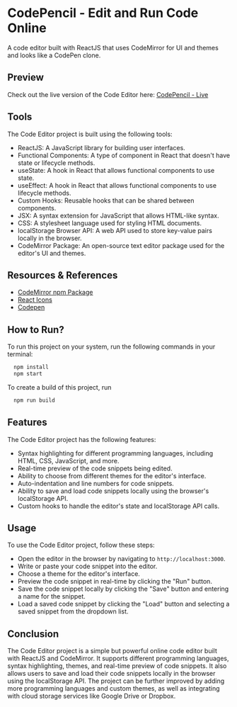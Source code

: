 # CodePencil - Edit and Run Code Online

A code editor built with ReactJS that uses CodeMirror for UI and themes and looks like a CodePen clone.

## Preview

Check out the live version of the Code Editor here: [CodePencil - Live](www.codepencil.me)

## Tools

The Code Editor project is built using the following tools:

- ReactJS: A JavaScript library for building user interfaces.
- Functional Components: A type of component in React that doesn't have state or lifecycle methods.
- useState: A hook in React that allows functional components to use state.
- useEffect: A hook in React that allows functional components to use lifecycle methods.
- Custom Hooks: Reusable hooks that can be shared between components.
- JSX: A syntax extension for JavaScript that allows HTML-like syntax.
- CSS: A stylesheet language used for styling HTML documents.
- localStorage Browser API: A web API used to store key-value pairs locally in the browser.
- CodeMirror Package: An open-source text editor package used for the editor's UI and themes.

## Resources & References

- [CodeMirror npm Package](https://www.npmjs.com/package/codemirror)
- [React Icons](https://react-icons.github.io/react-icons/)
- [Codepen](https://codepen.io/)

## How to Run?

To run this project on your system, run the following commands in your terminal:

```bash
  npm install
  npm start
```

To create a build of this project, run

```bash
  npm run build
```

## Features

The Code Editor project has the following features:

- Syntax highlighting for different programming languages, including HTML, CSS, JavaScript, and more.
- Real-time preview of the code snippets being edited.
- Ability to choose from different themes for the editor's interface.
- Auto-indentation and line numbers for code snippets.
- Ability to save and load code snippets locally using the browser's localStorage API.
- Custom hooks to handle the editor's state and localStorage API calls.

## Usage

To use the Code Editor project, follow these steps:

- Open the editor in the browser by navigating to `http://localhost:3000`.
- Write or paste your code snippet into the editor.
- Choose a theme for the editor's interface.
- Preview the code snippet in real-time by clicking the "Run" button.
- Save the code snippet locally by clicking the "Save" button and entering a name for the snippet.
- Load a saved code snippet by clicking the "Load" button and selecting a saved snippet from the dropdown list.

## Conclusion

The Code Editor project is a simple but powerful online code editor built with ReactJS and CodeMirror. It supports different programming languages, syntax highlighting, themes, and real-time preview of code snippets. It also allows users to save and load their code snippets locally in the browser using the localStorage API. The project can be further improved by adding more programming languages and custom themes, as well as integrating with cloud storage services like Google Drive or Dropbox.
